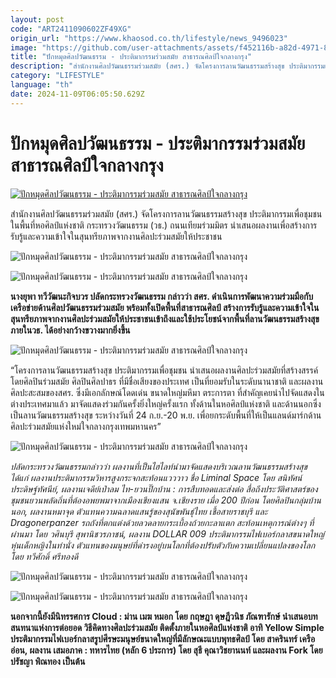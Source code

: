 ```yaml
---
layout: post
code: "ART2411090602ZF49XG"
origin_url: "https://www.khaosod.co.th/lifestyle/news_9496023"
image: "https://github.com/user-attachments/assets/f452116b-a82d-4971-8357-3f6a3c660991"
title: "ปักหมุดศิลปวัฒนธรรม - ประติมากรรมร่วมสมัย สาธารณศิลป์ใจกลางกรุง"
description: "สำนักงานศิลปวัฒนธรรมร่วมสมัย (สศร.) จัดโครงการลานวัฒนธรรมสร้างสุข ประติมากรรมเพื่อชุมชน ในพื้นที่หอศิลป์แห่งชาติ กระทรวงวัฒนธรรม (วธ.) ถนนเทียมร่วมมิตร"
category: "LIFESTYLE"
language: "th"
date: 2024-11-09T06:05:50.629Z
---
```


# ปักหมุดศิลปวัฒนธรรม - ประติมากรรมร่วมสมัย สาธารณศิลป์ใจกลางกรุง

[![ปักหมุดศิลปวัฒนธรรม - ประติมากรรมร่วมสมัย สาธารณศิลป์ใจกลางกรุง](https://www.khaosod.co.th/wpapp/uploads/2024/11/KKl005.jpg "ปักหมุดศิลปวัฒนธรรม - ประติมากรรมร่วมสมัย สาธารณศิลป์ใจกลางกรุง")](https://www.khaosod.co.th/wpapp/uploads/2024/11/KKl005.jpg)

สำนักงานศิลปวัฒนธรรมร่วมสมัย (สศร.) จัดโครงการลานวัฒนธรรมสร้างสุข ประติมากรรมเพื่อชุมชน ในพื้นที่หอศิลป์แห่งชาติ กระทรวงวัฒนธรรม (วธ.) ถนนเทียมร่วมมิตร นำเสนอผลงานเพื่อสร้างการรับรู้และความเข้าใจในสุนทรียภาพจากงานศิลปะร่วมสมัยให้ประชาชน

![ปักหมุดศิลปวัฒนธรรม - ประติมากรรมร่วมสมัย สาธารณศิลป์ใจกลางกรุง](https://www.khaosod.co.th/wpapp/uploads/2024/11/PP06.jpg)

![ปักหมุดศิลปวัฒนธรรม - ประติมากรรมร่วมสมัย สาธารณศิลป์ใจกลางกรุง](https://www.khaosod.co.th/wpapp/uploads/2024/11/PP01.jpg)

**นางยุพา ทวีวัฒนะกิจบวร ปลัดกระทรวงวัฒนธรรม กล่าวว่า สศร. ดำเนินการพัฒนาความร่วมมือกับเครือข่ายด้านศิลปวัฒนธรรมร่วมสมัย พร้อมทั้งเปิดพื้นที่สาธารณศิลป์ สร้างการรับรู้และความเข้าใจในสุนทรียภาพจากงานศิลปะร่วมสมัยให้ประชาชนเข้าถึงและใช้ประโยชน์จากพื้นที่ลานวัฒนธรรมสร้างสุขภายในวธ. ได้อย่างกว้างขวางมากยิ่งขึ้น**

![ปักหมุดศิลปวัฒนธรรม - ประติมากรรมร่วมสมัย สาธารณศิลป์ใจกลางกรุง](https://www.khaosod.co.th/wpapp/uploads/2024/11/PP02.jpg)

“โครงการลานวัฒนธรรมสร้างสุข ประติมากรรมเพื่อชุมชน นำเสนอผลงานศิลปะร่วมสมัยที่สร้างสรรค์โดยศิลปินร่วมสมัย ศิลปินศิลปาธร ที่มีชื่อเสียงของประเทศ เป็นที่ยอมรับในระดับนานาชาติ และผลงานศิลปะสะสมของสศร. ซึ่งมีเอกลักษณ์โดดเด่น ขนาดใหญ่มหึมา ตระการตา ที่สำคัญเคยนำไปจัดแสดงในต่างประเทศมาแล้ว มาจัดแสดงร่วมกันครั้งยิ่งใหญ่ครั้งแรก ทั้งด้านในหอศิลป์แห่งชาติ และด้านนอกซึ่งเป็นลานวัฒนธรรมสร้างสุข ระหว่างวันที่ 24 ก.ย.-20 พ.ย. เพื่อยกระดับพื้นที่ให้เป็นแลนด์มาร์กด้านศิลปะร่วมสมัยแห่งใหม่ใจกลางกรุงเทพมหานคร”

![ปักหมุดศิลปวัฒนธรรม - ประติมากรรมร่วมสมัย สาธารณศิลป์ใจกลางกรุง](https://www.khaosod.co.th/wpapp/uploads/2024/11/PP03-.jpg)

_ปลัดกระทรวงวัฒนธรรมกล่าวว่า ผลงานที่เป็นไฮไลท์นำมาจัดแสดงบริเวณลานวัฒนธรรมสร้างสุข ได้แก่ ผลงานประติมากรรมวิหารสูงกระจกสะท้อนแวววาว ชื่อ Liminal Space โดย สนิทัศน์ ประดิษฐ์ทัศนีย์, ผลงานเจดีย์เป่าลม ไท-ยวนปิ๊กบ้าน : การสืบทอดและส่งต่อ สื่อถึงประวัติศาสตร์ของชุมชนยวนพลัดถิ่นที่ต้องอพยพมาจากเมืองเชียงแสน จ.เชียงราย เมื่อ 200 ปีก่อน โดยศิลปินกลุ่มบ้านนอก, ผลงานหมาจุด ตัวแทนความฉลาดแสนรู้ของสุนัขพันธุ์ไทย เชื้อสายราชบุรี และ Dragonerpanzer รถถังที่ตกแต่งด้วยลวดลายกระเบื้องถ้วยกะลาแตก สะท้อนเหตุการณ์ต่างๆ ที่ผ่านมา โดย วศินบุรี สุพานิชวรภาชน์, ผลงาน DOLLAR 009 ประติมากรรมไฟเบอร์กลาสขนาดใหญ่ หุ่นเด็กหญิงในท่านั่ง ตัวแทนของมนุษย์ที่ดำรงอยู่บนโลกที่ต้องปรับตัวกับความเปลี่ยนแปลงของโลก โดย ทวีศักดิ์ ศรีทองดี_

![ปักหมุดศิลปวัฒนธรรม - ประติมากรรมร่วมสมัย สาธารณศิลป์ใจกลางกรุง](https://www.khaosod.co.th/wpapp/uploads/2024/11/PP05.jpg)

![ปักหมุดศิลปวัฒนธรรม - ประติมากรรมร่วมสมัย สาธารณศิลป์ใจกลางกรุง](https://www.khaosod.co.th/wpapp/uploads/2024/11/PP04.jpg)

**นอกจากนี้ยังมีนิทรรศการ Cloud : ม่าน เมฆ หมอก โดย กฤษฎา ดุษฎีวนิช ภัณฑารักษ์ นำเสนอบทสนทนาแห่งการต่อยอด วิธีคิดทางศิลปะร่วมสมัย ติดตั้งภายในหอศิลป์แห่งชาติ อาทิ Yellow Simple ประติมากรรมไฟเบอร์กลาสรูปศีรษะมนุษย์ขนาดใหญ่ที่มีลักษณะแบบพุทธศิลป์ โดย สาครินทร์ เครืออ่อน, ผลงาน เสมอภาค : ทหารไทย (หลัก 6 ประการ) โดย สุธี คุณาวิชยานนท์ และผลงาน Fork โดย ปรัชญา พิณทอง เป็นต้น**